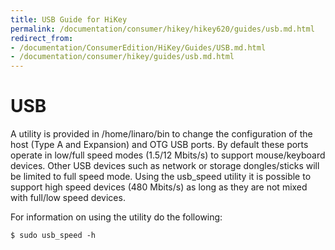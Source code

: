 ```yaml
---
title: USB Guide for HiKey
permalink: /documentation/consumer/hikey/hikey620/guides/usb.md.html
redirect_from:
- /documentation/ConsumerEdition/HiKey/Guides/USB.md.html
- /documentation/consumer/hikey/guides/usb.md.html
---
```

# USB

A utility is provided in /home/linaro/bin to change the configuration of the host (Type A and Expansion) and OTG USB ports. By default these ports operate in low/full speed modes (1.5/12 Mbits/s) to support mouse/keyboard devices. Other USB devices such as network or storage dongles/sticks will be limited to full speed mode. Using the usb_speed utility it is possible to support high speed devices (480 Mbits/s) as long as they are not mixed with full/low speed devices.

For information on using the utility do the following:

```
$ sudo usb_speed -h
```
